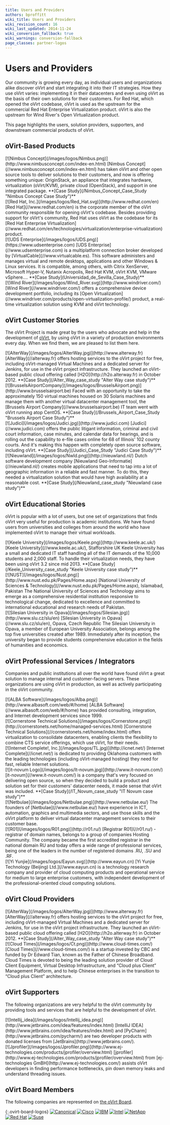 ```yaml
---
title: Users and Providers
authors: bproffitt
wiki_title: Users and Providers
wiki_revision_count: 16
wiki_last_updated: 2014-11-24
wiki_conversion_fallback: true
wiki_warnings: conversion-fallback
page_classes: partner-logos
---
```


# Users and Providers

Our community is growing every day, as individual users and organizations alike discover oVirt and start integrating it into their IT strategies. How they use oVirt varies: implementing it in their datacenters and even using oVirt as the basis of their own solutions for their customers. For Red Hat, which opened the oVirt codebase, oVirt is used as the upstream for the commercial Red Hat Enterprise Virtualization product. oVirt is also the upstream for Wind River's Open Virtualization product.

This page highlights the users, solution providers, supporters, and downstream commercial products of oVirt.

## oVirt-Based Products 

<div class="parner-block">
[![Nimbus Concept](/images/logos/Nimbus.png)](http://www.nimbusconcept.com/index-en.html)
[Nimbus Concept](//www.nimbusconcept.com/index-en.html) has taken oVirt and other open source tools to deliver solutions to their customers, and now is offering something unique: OriginStack, an appliance that integrates hardware, virtualization (oVirt/KVM), private cloud (OpenStack), and support in one integrated package. **[Case Study](/Nimbus_Concept_Case_Study "Nimbus Concept Case Study")**
</div>

<div class="parner-block">
[![Red Hat, Inc.](/images/logos/Red_Hat.svg)](http://www.redhat.com/en)
[Red Hat](//www.redhat.com/en) is the corporate member of the oVirt community responsible for opening oVirt's codebase. Besides providing support for oVirt's community, Red Hat uses oVirt as the codebase for its [Red Hat Enterprise Virtualization](//www.redhat.com/en/technologies/virtualization/enterprise-virtualization) product.
</div>

<div class="parner-block">
[![UDS Enterprise](/images/logos/UDS.png)](https://www.udsenterprise.com)
[UDS Enterprise](//www.udsenterprise.com) is a multiplatform connection broker developed by [VirtualCable](//www.virtualcable.es). This software administers and manages virtual and remote desktops, applications and other Windows & Linux services. It is compatible, among others, with Citrix XenServer, Microsoft Hyper-V, Nutanix Acropolis, Red Hat KVM, oVirt KVM, VMware vSphere.... **[Case Study](Universidad_de_Sevilla_Case_Study)**
</div>

<div class="parner-block">
[![Wind River](/images/logos/Wind_River.svg)](http://www.windriver.com/)
[Wind River](//www.windriver.com/) offers a comprehensive device development portfolio, including its [Open Virtualization](//www.windriver.com/products/open-virtualization-profile/) product, a real-time virtualization solution using KVM and oVirt technology.
</div>

## oVirt Customer Stories 

The oVirt Project is made great by the users who advocate and help in the development of [oVirt](/Download "Download"), by using oVirt in a variety of production environments every day. When we find them, we are pleased to list them here.

<div class="parner-block">
[![AlterWay](/images/logos/AlterWay.jpg)](http://www.alterway.fr)
[AlterWay](//alterway.fr) offers hosting services to the oVirt project for free, including oVirt-managed Virtual Machines and a dedicated server for Jenkins, for use in the oVirt project infrastructure. They launched an oVirt-based public cloud offering called [H2O](http://h2o.alterway.fr) in October 2012. **[Case Study](/Alter_Way_case_study "Alter Way case study")**
</div>

<div class="parner-block">
[![BrusselsAirportCompany](/images/logos/BrusselsAirport.png)](http://www.brusselsairport.be)
Faced with an opportunity to take the approximately 150 virtual machines housed on 30 Solaris machines and manage them with another virtual datacenter management tool, the [Brussels Airport Company](//www.brusselsairport.be) IT team went with oVirt running atop CentOS. **[Case Study](/Brussels_Airport_Case_Study "Brussels Airport Case Study")**
</div>

<div class="parner-block">
[![Judici](/images/logos/Judici.jpg)](http://www.judici.com)
[Judici](//www.judici.com) offers the public litigant information, criminal and civil court information, case minutes, and calendar data for hearings, and is rolling out the capability to e-file cases online for 68 of Illinois' 102 county courts. And it's making this happen with completely open source software, including oVirt. **[Case Study](/Judici_Case_Study "Judici Case Study")**
</div>

<div class="parner-block">
[![Nieuwland](/images/logos/Nwld.png)](http://nieuwland.nl/)
Dutch software development company [Nieuwland Geo-Informatie](//nieuwland.nl/) creates mobile applications that need to tap into a lot of geographic information in a reliable and fast manner. To do this, they needed a virtualization solution that would have high availability at a reasonable cost. **[Case Study](/Nieuwland_case_study "Nieuwland case study")**
</div>

## oVirt Educational Stories 

oVirt is popular with a lot of users, but one set of organizations that finds oVirt very useful for production is academic institutions. We have found users from universities and colleges from around the world who have implemented oVirt to manage their virtual workloads.

<div class="parner-block">
[![Keele University](/images/logos/Keele.png)](http://www.keele.ac.uk/)
[Keele University](//www.keele.ac.uk/), Stafforshire UK  
Keele University has a small and dedicated IT staff handling all of the IT demands of the 10,000 students and 2,000 staff. To handle their virtualization needs, they have been using oVirt 3.2 since mid 2013. **[Case Study](/Keele_University_case_study "Keele University case study")**
</div>

<div class="parner-block">
[![NUST](/images/logos/Nust.png)](http://www.nust.edu.pk/Pages/Home.aspx)
[National University of Sciences & Technology](//www.nust.edu.pk/Pages/Home.aspx), Islamabad, Pakistan  
The National University of Sciences and Technology aims to emerge as a comprehensive residential institution responsive to technological change, dedicated to excellence and committed to international educational and research needs of Pakistan.
</div>

<div class="parner-block">
[![Silesian University in Opava](/images/logos/Silesian.jpg)](http://www.slu.cz/slu/en)
[Silesian University in Opava](//www.slu.cz/slu/en), Opava, Czech Republic  
The Silesian University in Opava, a member of European University Association, belongs among the top five universities created after 1989. Immediately after its inception, the university began to provide students comprehensive education in the fields of humanities and economics.
</div>

## oVirt Professional Services / Integrators 

Companies and public institutions all over the world have found oVirt a great solution to manage internal and customer-facing servers. These organizations are using oVirt in production, as well as actively participating in the oVirt community.

<div class="parner-block">
[![ALBA Software](/images/logos/Alba.png)](http://www.albasoft.com/web/#/home)
[ALBA Software](//www.albasoft.com/web/#/home) has provided consulting, integration, and Internet development services since 1999.
</div>

<div class="parner-block">
[![Cornerstone Technical Solutions](/images/logos/Cornerstone.png)](http://cornerstonets.net/home/managed-services.html)
[Cornerstone Technical Solutions](//cornerstonets.net/home/index.html) offers virtualization to consolidate datacenters, enabling clients the flexibility to combine CTS service offerings, which use oVirt, for their needs.
</div>

<div class="parner-block">
[![Internet Complete!, Inc.](/images/logos/TL.jpg)](http://icnet.net/)
[Internet Complete](//icnet.net/) is dedicated to providing Oklahoma customers with the leading technologies (including oVirt-managed hosting) they need for fast, reliable Internet solutions.
</div>

<div class="parner-block">
[![it-novum Logo](/images/logos/It-novum.jpg)](http://www.it-novum.com/)
[it-novum](//www.it-novum.com/) is a company that's very focused on delivering open source, so when they decided to build a product and solution set for their customers' datacenter needs, it made sense that oVirt was included. **[Case Study](/IT_Novum_case_study "IT Novum case study")**
</div>

<div class="parner-block">
[![Netbulae](/images/logos/Netbulae.png)](http://www.netbulae.eu/)
The founders of [Netbulae](//www.netbulae.eu/) have experience in ICT, automation, graphics and multimedia sectors, and use those skills and the oVirt platform to deliver virtual datacenter management services to their customer base.
</div>

<div class="parner-block">
[![R01](/images/logos/R01.png)](http://r01.ru/)
[Registrar R01](//r01.ru/) - registrar of domain names, belongs to a group of companies Hosting Community. The company became the first accredited registrar in the national domain RU and today offers a wide range of professional services, being one of the leaders in the number of registered domains .RU, .SU and .RF.
</div>

<div class="parner-block">
[![Yi Yunjie](/images/logos/Eayun.svg)](http://www.eayun.cn)
[Yi Yunjie Technology (Beijing) Ltd.](//www.eayun.cn) is a technology research company and provider of cloud computing products and operational service for medium to large enterprise customers, with independent development of the professional-oriented cloud computing solutions.
</div>

## oVirt Cloud Providers 

<div class="parner-block">
[![AlterWay](/images/logos/AlterWay.jpg)](http://www.alterway.fr)
[AlterWay](//alterway.fr) offers hosting services to the oVirt project for free, including oVirt-managed Virtual Machines and a dedicated server for Jenkins, for use in the oVirt project infrastructure. They launched an oVirt-based public cloud offering called [H2O](http://h2o.alterway.fr) in October 2012. **[Case Study](/Alter_Way_case_study "Alter Way case study")**
</div>

<div class="parner-block">
[![Cloud Times](/images/logos/Ct.png)](http://www.cloud-times.com/)
[Cloud Times](//www.cloud-times.com/) is a startup invested by CBC and funded by Dr Edward Tian, known as the Father of Chinese Broadband. Cloud Times is devoted to being the leading solution provider of Cloud Client Equipment, Virtual Desktop Infrastructure, and “Cloud plus Client” Management Platform, and to help Chinese enterprises in the transition to “Cloud plus Client” architecture.
</div>

## oVirt Supporters 

The following organizations are very helpful to the oVirt community by providing tools and services that are helpful to the development of oVirt.

<div class="parner-block">
[![Intellij_idea](/images/logos/Intellij_idea.png)](http://www.jetbrains.com/idea/features/index.html)
[IntelliJ IDEA](http://www.jetbrains.com/idea/features/index.html) and [PyCharm](http://www.jetbrains.com/pycharm/) are two developer products with donated licenses from [JetBrains](http://www.jetbrains.com/).
</div>

<div class="parner-block">
[![Jprofiler](/images/logos/Jprofiler.png)](http://www.ej-technologies.com/products/jprofiler/overview.html)
[jprofiler](http://www.ej-technologies.com/products/jprofiler/overview.html) from [ej-technologies GmBH](http://www.ej-technologies.com/) assists oVirt developers in finding performance bottlenecks, pin down memory leaks and understand threading issues.
</div>

## oVirt Board Members 

The following companies are represented on [the oVirt Board](/OVirt_Board "OVirt Board").

{:.ovirt-board-logos}
[![Canonical](/images/logos/Canonical.svg)](http://canonical.com/)
[![Cisco](/images/logos/Cisco.svg)](http://cisco.com/)
[![IBM](/images/logos/IBM.svg)](http://ibm.com/)
[![Intel](/images/logos/Intel.svg)](http://intel.com/)
[![NetApp](/images/logos/NetAPP.svg)](http://netapp.com/)
[![Red Hat](/images/logos/Red_Hat.svg)](http://redhat.com/)
[![Suse](/images/logos/SUSE.svg)](http://suse.com/)
